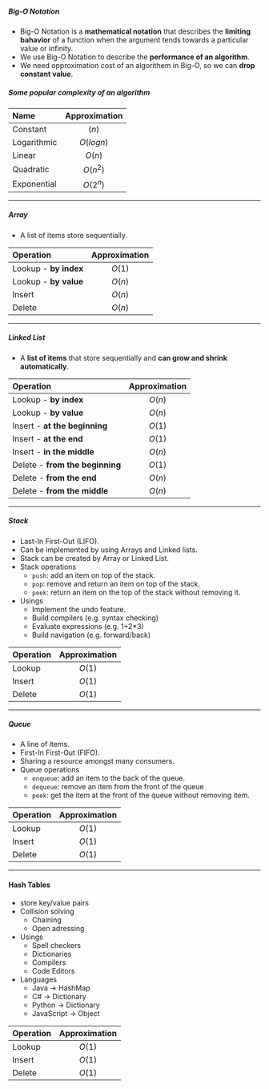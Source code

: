 ##### Big-O Notation
- Big-O Notation is a **mathematical notation** that describes the **limiting bahavior** of a function when the argument tends towards a particular value or infinity.
- We use Big-O Notation to describe the **performance of an algorithm**.
- We need opproximation cost of an algorithem in Big-O, so we can **drop constant value**.

##### Some popular complexity of an algorithm
| Name | Approximation |
| :--- | :---: |
| Constant | $(n)$ |
| Logarithmic | $O(log n)$ |
| Linear | $O(n)$ |
| Quadratic | $O(n^2)$ |
| Exponential | $O(2^n)$ |

---
##### Array
- A list of items store sequentially.

| Operation | Approximation |
| :--- | :---: |
| Lookup - **by index** | $O(1)$ |
| Lookup - **by value** | $O(n)$ |
| Insert | $O(n)$ |
| Delete | $O(n)$ |

---
##### Linked List
- A **list of items** that store sequentially and **can grow and shrink automatically**.

| Operation | Approximation |
| :--- | :---: |
| Lookup - **by index** | $O(n)$ |
| Lookup - **by value** | $O(n)$ |
| Insert - **at the beginning** | $O(1)$ |
| Insert - **at the end** | $O(1)$ |
| Insert - **in the middle** | $O(n)$ |
| Delete - **from the beginning**| $O(1)$ |
| Delete - **from the end** | $O(n)$ |
| Delete - **from the middle** | $O(n)$ |

---
##### Stack
- Last-In First-Out (LIFO).
- Can be implemented by using Arrays and Linked lists.
- Stack can be created by Array or Linked List.
- Stack operations
    - `push`: add an item on top of the stack.
    - `pop`: remove and return an item on top of the stack.
    - `peek`: return an item on the top of the stack without removing it.
- Usings
    - Implement the undo feature.
    - Build compilers (e.g. syntax checking)
    - Evaluate expressions (e.g. 1+2*3)
    - Build navigation (e.g. forward/back)

| Operation | Approximation |
| :--- | :---: |
| Lookup | $O(1)$ |
| Insert | $O(1)$ |
| Delete | $O(1)$ |

---
##### Queue
- A line of items. 
- First-In First-Out (FIFO).
- Sharing a resource amongst many consumers.
- Queue operations
    - `enqueue`: add an item to the back of the queue.
    - `dequeue`: remove an item from the front of the queue
    - `peek`: get the item at the front of the queue without removing item.

| Operation | Approximation |
| :--- | :---: |
| Lookup | $O(1)$ |
| Insert | $O(1)$ |
| Delete | $O(1)$ |
---
#### Hash Tables
- store key/value pairs
- Collision solving
    - Chaining
    - Open adressing
- Usings
    - Spell checkers
    - Dictionaries
    - Compilers
    - Code Editors
- Languages
    - Java &rarr; HashMap
    - C# &rarr; Dictionary
    - Python &rarr; Dictionary
    - JavaScript &rarr; Object

| Operation | Approximation |
| :--- | :---: |
| Lookup | $O(1)$ |
| Insert | $O(1)$ |
| Delete | $O(1)$ |